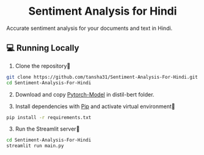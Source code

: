 <h1 align="center">
Sentiment Analysis for Hindi
</h1>

Accurate sentiment analysis for your documents and text in Hindi.

## 💻 Running Locally

1. Clone the repository📂

```bash
git clone https://github.com/tansha31/Sentiment-Analysis-For-Hindi.git
cd Sentiment-Analysis-For-Hindi
```

2. Download and copy [Pytorch-Model]([https://python-poetry.org/](https://drive.google.com/file/d/1Tqx3tX5pcBHFpy-04OsYODepjiRV2MMy/view?usp=share_link)) in distil-bert folder.

3. Install dependencies with [Pip](https://python-poetry.org/) and activate virtual environment🔨

```bash
pip install -r requirements.txt
```

3. Run the Streamlit server🚀

```bash
cd Sentiment-Analysis-For-Hindi
streamlit run main.py
```
